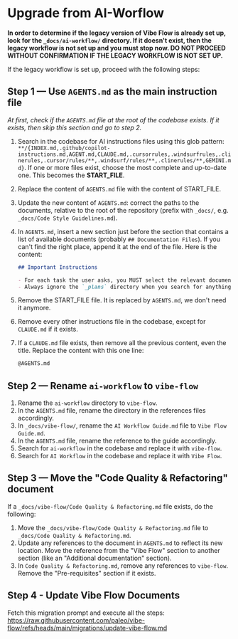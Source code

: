 # Upgrade from AI-Worflow

**In order to determine if the legacy version of Vibe Flow is already set up, look for the `_docs/ai-workflow/` directory. If it doesn't exist, then the legacy workflow is not set up and you must stop now. DO NOT PROCEED WITHOUT CONFIRMATION IF THE LEGACY WORKFLOW IS NOT SET UP.**

If the legacy workflow is set up, proceed with the following steps:

## Step 1 — Use `AGENTS.md` as the main instruction file

_At first, check if the `AGENTS.md` file at the root of the codebase exists. If it exists, then skip this section and go to step 2._

1. Search in the codebase for AI instructions files using this glob pattern: `**/{INDEX.md,.github/copilot-instructions.md,AGENT.md,CLAUDE.md,.cursorrules,.windsurfrules,.clinerules,.cursor/rules/**,.windsurf/rules/**,.clinerules/**,GEMINI.md}`. If one or more files exist, choose the most complete and up-to-date one. This becomes the **START_FILE**.
2. Replace the content of `AGENTS.md` file with the content of START_FILE.
3. Update the new content of `AGENTS.md`: correct the paths to the documents, relative to the root of the repository (prefix with `_docs/`, e.g. `_docs/Code Style Guidelines.md`).
4. In `AGENTS.md`, insert a new section just before the section that contains a list of available documents (probably `## Documentation Files`). If you can't find the right place, append it at the end of the file. Here is the content:

   ```markdown
   ## Important Instructions

   - For each task the user asks, you MUST select the relevant documentation files and read them ENTIRELY.
   - Always ignore the `_plans` directory when you search for anything in the codebase.
   ```

5. Remove the START_FILE file. It is replaced by `AGENTS.md`, we don't need it anymore.
6. Remove every other instructions file in the codebase, except for `CLAUDE.md` if it exists.
7. If a `CLAUDE.md` file exists, then remove all the previous content, even the title. Replace the content with this one line:

   ```markdown
   @AGENTS.md
   ```

## Step 2 — Rename `ai-workflow` to `vibe-flow`

1. Rename the `ai-workflow` directory to `vibe-flow`.
2. In the `AGENTS.md` file, rename the directory in the references files accordingly.
3. In `_docs/vibe-flow/`, rename the `AI Workflow Guide.md` file to `Vibe Flow Guide.md`.
4. In the `AGENTS.md` file, rename the reference to the guide accordingly.
5. Search for `ai-workflow` in the codebase and replace it with `vibe-flow`.
6. Search for `AI Workflow` in the codebase and replace it with `Vibe Flow`.

## Step 3 — Move the "Code Quality & Refactoring" document

If a `_docs/vibe-flow/Code Quality & Refactoring.md` file exists, do the following:

1. Move the `_docs/vibe-flow/Code Quality & Refactoring.md` file to `_docs/Code Quality & Refactoring.md`.
2. Update any references to the document in `AGENTS.md` to reflect its new location. Move the reference from the "Vibe Flow" section to another section (like an "Additional documentation" section).
3. In `Code Quality & Refactoring.md`, remove any references to `vibe-flow`. Remove the "Pre-requisites" section if it exists.

## Step 4 - Update Vibe Flow Documents

Fetch this migration prompt and execute all the steps: https://raw.githubusercontent.com/paleo/vibe-flow/refs/heads/main/migrations/update-vibe-flow.md
